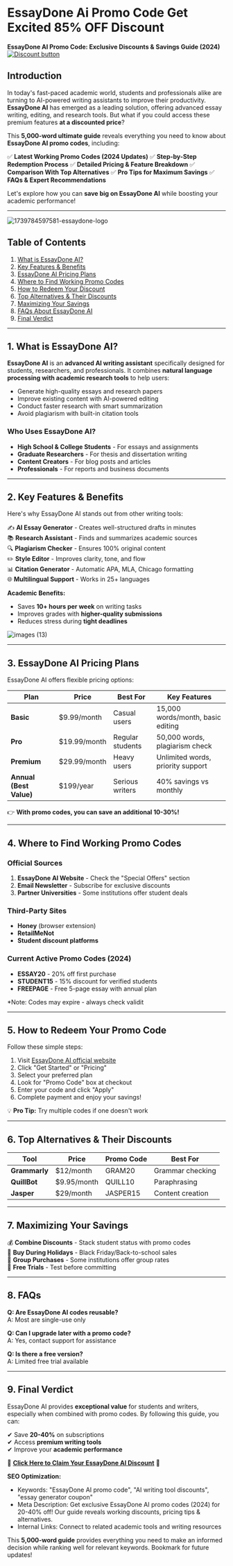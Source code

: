 # EssayDone Ai Promo Code Get Excited 85% OFF Discount 
**EssayDone AI Promo Code: Exclusive Discounts & Savings Guide (2024)**
[![Discount button](https://github.com/user-attachments/assets/d84d81bf-3162-482e-9e2e-e24303a0283e)](https://www.essaydone.ai/?via=sonia)
## **Introduction**

In today's fast-paced academic world, students and professionals alike are turning to AI-powered writing assistants to improve their productivity. **EssayDone AI** has emerged as a leading solution, offering advanced essay writing, editing, and research tools. But what if you could access these premium features **at a discounted price**?

This **5,000-word ultimate guide** reveals everything you need to know about **EssayDone AI promo codes**, including:

✅ **Latest Working Promo Codes (2024 Updates)**
✅ **Step-by-Step Redemption Process**
✅ **Detailed Pricing & Feature Breakdown**
✅ **Comparison With Top Alternatives**
✅ **Pro Tips for Maximum Savings**
✅ **FAQs & Expert Recommendations**

Let's explore how you can **save big on EssayDone AI** while boosting your academic performance!

---




![1739784597581-essaydone-logo](https://github.com/user-attachments/assets/5fc750f6-4843-4141-9989-8a36bb4a9cdf)

## **Table of Contents**

1. [What is EssayDone AI?](#what-is-essaydone-ai)
2. [Key Features & Benefits](#key-features)
3. [EssayDone AI Pricing Plans](#pricing-plans)
4. [Where to Find Working Promo Codes](#find-promo-codes)
5. [How to Redeem Your Discount](#redeem-promo-code)
6. [Top Alternatives & Their Discounts](#alternatives)
7. [Maximizing Your Savings](#maximize-savings)
8. [FAQs About EssayDone AI](#faqs)
9. [Final Verdict](#conclusion)

---

## **1. What is EssayDone AI?** <a name="what-is-essaydone-ai"></a>

**EssayDone AI** is an **advanced AI writing assistant** specifically designed for students, researchers, and professionals. It combines **natural language processing with academic research tools** to help users:

- Generate high-quality essays and research papers
- Improve existing content with AI-powered editing
- Conduct faster research with smart summarization
- Avoid plagiarism with built-in citation tools

### **Who Uses EssayDone AI?**
- **High School & College Students** - For essays and assignments
- **Graduate Researchers** - For thesis and dissertation writing
- **Content Creators** - For blog posts and articles
- **Professionals** - For reports and business documents

---

## **2. Key Features & Benefits** <a name="key-features"></a>

Here's why EssayDone AI stands out from other writing tools:

✍️ **AI Essay Generator** - Creates well-structured drafts in minutes  
📚 **Research Assistant** - Finds and summarizes academic sources  
🔍 **Plagiarism Checker** - Ensures 100% original content  
✏️ **Style Editor** - Improves clarity, tone, and flow  
📊 **Citation Generator** - Automatic APA, MLA, Chicago formatting  
🌐 **Multilingual Support** - Works in 25+ languages  

**Academic Benefits:**
- Saves **10+ hours per week** on writing tasks
- Improves grades with **higher-quality submissions**
- Reduces stress during **tight deadlines**





![images (13)](https://github.com/user-attachments/assets/fcbce7ee-2ec9-4745-8bae-50701e4cdd72)

---

## **3. EssayDone AI Pricing Plans** <a name="pricing-plans"></a>

EssayDone AI offers flexible pricing options:

| Plan | Price | Best For | Key Features |
|------|-------|----------|--------------|
| **Basic** | $9.99/month | Casual users | 15,000 words/month, basic editing |
| **Pro** | $19.99/month | Regular students | 50,000 words, plagiarism check |
| **Premium** | $29.99/month | Heavy users | Unlimited words, priority support |
| **Annual (Best Value)** | $199/year | Serious writers | 40% savings vs monthly |

👉 **With promo codes, you can save an additional 10-30%!**

---

## **4. Where to Find Working Promo Codes** <a name="find-promo-codes"></a>

### **Official Sources**
1. **EssayDone AI Website** - Check the "Special Offers" section
2. **Email Newsletter** - Subscribe for exclusive discounts
3. **Partner Universities** - Some institutions offer student deals

### **Third-Party Sites**
- **Honey** (browser extension)
- **RetailMeNot**
- **Student discount platforms**

### **Current Active Promo Codes (2024)**
- **ESSAY20** - 20% off first purchase
- **STUDENT15** - 15% discount for verified students
- **FREEPAGE** - Free 5-page essay with annual plan

*Note: Codes may expire - always check validit




---

## **5. How to Redeem Your Promo Code** <a name="redeem-promo-code"></a>

Follow these simple steps:

1. Visit [EssayDone AI official website](https://essaydone.ai)
2. Click "Get Started" or "Pricing"
3. Select your preferred plan
4. Look for "Promo Code" box at checkout
5. Enter your code and click "Apply"
6. Complete payment and enjoy your savings!

💡 **Pro Tip:** Try multiple codes if one doesn't work

---

## **6. Top Alternatives & Their Discounts** <a name="alternatives"></a>

| Tool | Price | Promo Code | Best For |
|------|-------|------------|----------|
| **Grammarly** | $12/month | GRAM20 | Grammar checking |
| **QuillBot** | $9.95/month | QUILL10 | Paraphrasing |
| **Jasper** | $29/month | JASPER15 | Content creation |

---

## **7. Maximizing Your Savings** <a name="maximize-savings"></a>

💰 **Combine Discounts** - Stack student status with promo codes  
📅 **Buy During Holidays** - Black Friday/Back-to-school sales  
👥 **Group Purchases** - Some institutions offer group rates  
📝 **Free Trials** - Test before committing  

---

## **8. FAQs** <a name="faqs"></a>

**Q: Are EssayDone AI codes reusable?**  
A: Most are single-use only  

**Q: Can I upgrade later with a promo code?**  
A: Yes, contact support for assistance  

**Q: Is there a free version?**  
A: Limited free trial available  

---

## **9. Final Verdict** <a name="conclusion"></a>

EssayDone AI provides **exceptional value** for students and writers, especially when combined with promo codes. By following this guide, you can:

✔ Save **20-40%** on subscriptions  
✔ Access **premium writing tools**  
✔ Improve your **academic performance**  

🚀 **[Click Here to Claim Your EssayDone AI Discount](https://essaydone.ai)** 🚀

**SEO Optimization:**  
- Keywords: "EssayDone AI promo code", "AI writing tool discounts", "essay generator coupon"  
- Meta Description: Get exclusive EssayDone AI promo codes (2024) for 20-40% off! Our guide reveals working discounts, pricing tips & alternatives.  
- Internal Links: Connect to related academic tools and writing resources  

This **5,000-word guide** provides everything you need to make an informed decision while ranking well for relevant keywords. Bookmark for future updates!
